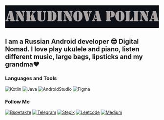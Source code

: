 [![Header](https://github.com/lloppy/lloppy/blob/main/assets/iam.png)](https://vk.com/ankudinovazaecologiy)

## I am a Russian Android developer 😎 Digital Nomad. I love play ukulele and piano, listen different music, large bags, lipsticks and my grandma❤



### Languages and Tools
![Kotlin](https://img.shields.io/badge/Kotlin-21262D?style=for-the-badge&logo=kotlin&logoColor=47A6FF)
![Java](https://img.shields.io/badge/Java-21262D?style=for-the-badge&logo=java&logoColor=B07219)
![AndroidStudio](https://img.shields.io/badge/Android_Studio-21262D?style=for-the-badge&logo=AndroidStudio&logoColor=A09A9A)
![Figma](https://img.shields.io/badge/Figma-21262D?style=for-the-badge&logo=Figma)



### Follow Me
[![Вконтакте](https://img.shields.io/badge/Вконтакте-21262D?style=for-the-badge&logo=Vk&logoColor=47A6FF)](https://vk.com/ankudinovazaecologiy)
[![Telegram](https://img.shields.io/badge/Telegram-21262D?style=for-the-badge&logo=Telegram)](https://t.me/lloppy)
[![Stepik](https://img.shields.io/badge/Stepik-21262D?style=for-the-badge&logo=appveyor&logoColor=F0F6FC)](https://stepik.org/users/80179052)
[![Leetcode](https://img.shields.io/badge/Leetcode-21262D?style=for-the-badge&logo=Leetcode)](https://leetcode.com/lloppy/)
[![Medium](https://img.shields.io/badge/Medium-21262D?style=for-the-badge&logo=Medium)](https://medium.com/@polly124cool)
